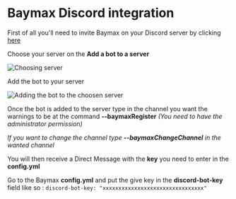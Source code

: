 # Baymax Discord integration

First of all you'll need to invite Baymax on your Discord server by clicking [here](https://discordapp.com/oauth2/authorize?client_id=339074916127080469&scope=bot&permissions=3072)

Choose your server on the **Add a bot to a server**

![Choosing server](http://i.imgur.com/kT9L0lw.png)

Add the bot to your server

![Adding the bot to the choosen server](http://i.imgur.com/hwvNri2.png)

Once the bot is added to the server type in the channel you want the warnings to be at the command **--baymaxRegister** _(You need to have the administrator permission)_

_If you want to change the channel type **--baymaxChangeChannel** in the wanted channel_

You will then receive a Direct Message with the **key** you need to enter in the **config.yml**

Go to the Baymax **config.yml** and put the give key in the **discord-bot-key** field like so : `discord-bot-key: "xxxxxxxxxxxxxxxxxxxxxxxxxxxxxxxx"`
